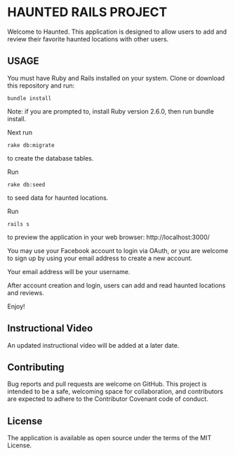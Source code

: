 # HAUNTED RAILS PROJECT

Welcome to Haunted. This application is designed to allow users to add and review their favorite haunted locations with other users.

## USAGE

You must have Ruby and Rails installed on your system.
Clone or download this repository and run:

```
bundle install
```
Note: if you are prompted to, install Ruby version 2.6.0, then run bundle install.

Next run
```
rake db:migrate
```
to create the database tables.

Run
```
rake db:seed
```
to seed data for haunted locations.

Run
```
rails s
```
to preview the application in your web browser: http://localhost:3000/

You may use your Facebook account to login via OAuth, or you are welcome to sign up by using your email address to create a new account.

Your email address will be your username.

After account creation and login, users can add and read haunted locations and reviews.

Enjoy!

## Instructional Video

An updated instructional video will be added at a later date.

## Contributing

Bug reports and pull requests are welcome on GitHub. This project is intended to be a safe, welcoming space for collaboration, and contributors are expected to adhere to the Contributor Covenant code of conduct.

## License

The application is available as open source under the terms of the MIT License.
